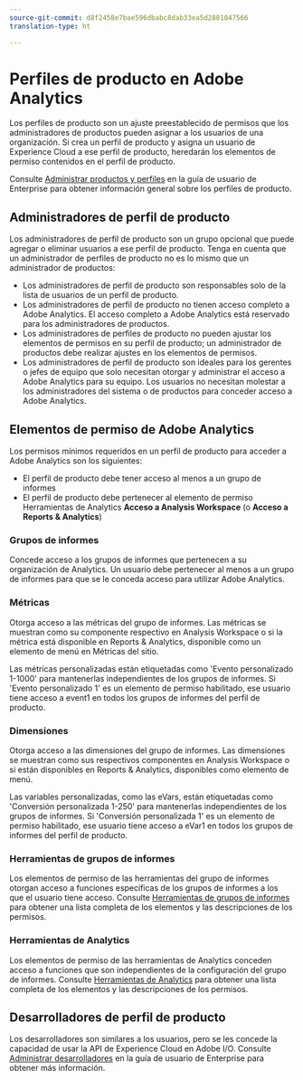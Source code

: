 ```yaml
---
source-git-commit: d8f2458e7bae596dbabc8dab33ea5d2881047566
translation-type: ht

---
```

# Perfiles de producto en Adobe Analytics

Los perfiles de producto son un ajuste preestablecido de permisos que los administradores de productos pueden asignar a los usuarios de una organización. Si crea un perfil de producto y asigna un usuario de Experience Cloud a ese perfil de producto, heredarán los elementos de permiso contenidos en el perfil de producto.

Consulte [Administrar productos y perfiles](https://helpx.adobe.com/es/enterprise/using/manage-products-and-profiles.html) en la guía de usuario de Enterprise para obtener información general sobre los perfiles de producto.

## Administradores de perfil de producto

Los administradores de perfil de producto son un grupo opcional que puede agregar o eliminar usuarios a ese perfil de producto. Tenga en cuenta que un administrador de perfiles de producto no es lo mismo que un administrador de productos:

* Los administradores de perfil de producto son responsables solo de la lista de usuarios de un perfil de producto.
* Los administradores de perfil de producto no tienen acceso completo a Adobe Analytics. El acceso completo a Adobe Analytics está reservado para los administradores de productos.
* Los administradores de perfiles de producto no pueden ajustar los elementos de permisos en su perfil de producto; un administrador de productos debe realizar ajustes en los elementos de permisos.
* Los administradores de perfil de producto son ideales para los gerentes o jefes de equipo que solo necesitan otorgar y administrar el acceso a Adobe Analytics para su equipo. Los usuarios no necesitan molestar a los administradores del sistema o de productos para conceder acceso a Adobe Analytics.

## Elementos de permiso de Adobe Analytics

Los permisos mínimos requeridos en un perfil de producto para acceder a Adobe Analytics son los siguientes:

* El perfil de producto debe tener acceso al menos a un grupo de informes
* El perfil de producto debe pertenecer al elemento de permiso Herramientas de Analytics **Acceso a Analysis Workspace** (o **Acceso a Reports &amp; Analytics**)

### Grupos de informes

Concede acceso a los grupos de informes que pertenecen a su organización de Analytics. Un usuario debe pertenecer al menos a un grupo de informes para que se le conceda acceso para utilizar Adobe Analytics.

### Métricas

Otorga acceso a las métricas del grupo de informes. Las métricas se muestran como su componente respectivo en Analysis Workspace o si la métrica está disponible en Reports &amp; Analytics, disponible como un elemento de menú en Métricas del sitio.

Las métricas personalizadas están etiquetadas como 'Evento personalizado 1-1000' para mantenerlas independientes de los grupos de informes. Si 'Evento personalizado 1' es un elemento de permiso habilitado, ese usuario tiene acceso a event1 en todos los grupos de informes del perfil de producto.

### Dimensiones

Otorga acceso a las dimensiones del grupo de informes. Las dimensiones se muestran como sus respectivos componentes en Analysis Workspace o si están disponibles en Reports &amp; Analytics, disponibles como elemento de menú.

Las variables personalizadas, como las eVars, están etiquetadas como 'Conversión personalizada 1-250' para mantenerlas independientes de los grupos de informes. Si 'Conversión personalizada 1' es un elemento de permiso habilitado, ese usuario tiene acceso a eVar1 en todos los grupos de informes del perfil de producto.

### Herramientas de grupos de informes

Los elementos de permiso de las herramientas del grupo de informes otorgan acceso a funciones específicas de los grupos de informes a los que el usuario tiene acceso. Consulte [Herramientas de grupos de informes](report-suite-tools.md) para obtener una lista completa de los elementos y las descripciones de los permisos.

### Herramientas de Analytics

Los elementos de permiso de las herramientas de Analytics conceden acceso a funciones que son independientes de la configuración del grupo de informes. Consulte [Herramientas de Analytics](analytics-tools.md) para obtener una lista completa de los elementos y las descripciones de los permisos.

## Desarrolladores de perfil de producto

Los desarrolladores son similares a los usuarios, pero se les concede la capacidad de usar la API de Experience Cloud en Adobe I/O. Consulte [Administrar desarrolladores](https://helpx.adobe.com/es/enterprise/using/manage-developers.html) en la guía de usuario de Enterprise para obtener más información.
